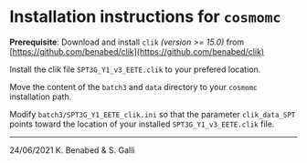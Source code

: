 # Installation instructions for `cosmomc`

**Prerequisite**:
Download and install `clik` _(version >= 15.0)_ from [https://github.com/benabed/clik](https://github.com/benabed/clik) 

Install the clik file `SPT3G_Y1_v3_EETE.clik` to your prefered location. 

Move the content of the `batch3` and `data` directory to your `cosmomc` installation path.

Modify `batch3/SPT3G_Y1_EETE_clik.ini` so that the parameter `clik_data_SPT` points toward the location of your installed `SPT3G_Y1_v3_EETE.clik` file.

----------
24/06/2021
K. Benabed & S. Galli
